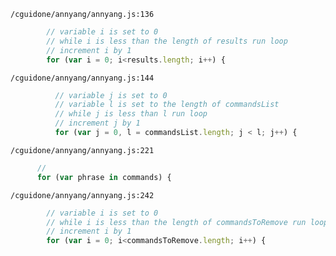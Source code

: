 `/cguidone/annyang/annyang.js:136`

```javascript
        // variable i is set to 0
        // while i is less than the length of results run loop
        // increment i by 1
        for (var i = 0; i<results.length; i++) {
```

`/cguidone/annyang/annyang.js:144`

```javascript
          // variable j is set to 0
          // variable l is set to the length of commandsList
          // while j is less than l run loop
          // increment j by 1
          for (var j = 0, l = commandsList.length; j < l; j++) {
```

`/cguidone/annyang/annyang.js:221`

```javascript
      //
      for (var phrase in commands) {
```

`/cguidone/annyang/annyang.js:242`

```javascript
        // variable i is set to 0
        // while i is less than the length of commandsToRemove run loop
        // increment i by 1
        for (var i = 0; i<commandsToRemove.length; i++) {
```